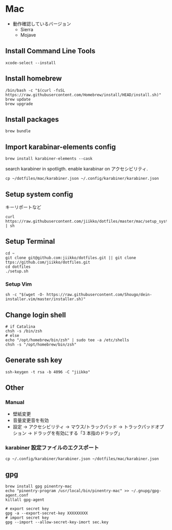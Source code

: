 # Mac

- 動作確認しているバージョン
  - Sierra
  - Mojave

## Install Command Line Tools

```shell
xcode-select --install
```

## Install homebrew

```shell
/bin/bash -c "$(curl -fsSL https://raw.githubusercontent.com/Homebrew/install/HEAD/install.sh)"
brew update
brew upgrade
```

## Install packages

```
brew bundle
```

## Import karabinar-elements config

```shell
brew install karabiner-elements --cask
```

search karabiner in spotligth. enable karabinar on アクセシビリティ.

```shell
cp ~/dotfiles/mac/karabiner.json ~/.config/karabiner/karabiner.json
```

## Setup system config

キーリポートなど

```shell
curl https://raw.githubusercontent.com/jiikko/dotfiles/master/mac/setup_system.sh | sh
```

## Setup Terminal

```shell
cd ~
git clone git@github.com:jiikko/dotfiles.git || git clone ttps://github.com/jiikko/dotfiles.git
cd dotfiles
./setup.sh
```

### Setup Vim

```shell
sh -c "$(wget -O- https://raw.githubusercontent.com/Shougo/dein-installer.vim/master/installer.sh)"
```

## Change login shell

```
# if Catalina
chsh -s /bin/zsh
# else
echo "/opt/homebrew/bin/zsh" | sudo tee -a /etc/shells
chsh -s "/opt/homebrew/bin/zsh"
```

## Generate ssh key

```
ssh-keygen -t rsa -b 4096 -C "jiikko"
```

## Other

### Manual

- 壁紙変更
- 音量変更音を有効
- 設定 -> アクセシビリティ -> マウス/トラックパッド -> トラックパッドオプション -> ドラッグを有効にする「3 本指のドラッグ」

### karabiner 設定ファイルのエクスポート

```shell
cp ~/.config/karabiner/karabiner.json ~/dotfiles/mac/karabiner.json
```

## gpg

```
brew install gpg pinentry-mac
echo "pinentry-program /usr/local/bin/pinentry-mac" >> ~/.gnupg/gpg-agent.conf
killall gpg-agent

# export secret key
gpg -a --export-secret-key XXXXXXXXX
# import secret key
gpg --import --allow-secret-key-imort sec.key
```
